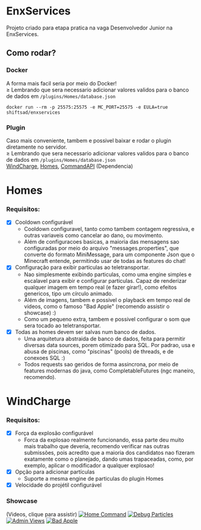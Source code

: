 # EnxServices

Projeto criado para etapa pratica na vaga Desenvolvedor Junior na EnxServices.

## Como rodar?

### Docker

A forma mais facil seria por meio do Docker!<br>
≥ Lembrando que sera necessario adicionar valores validos para o banco de dados em `/plugins/Homes/database.json`

```shell
docker run --rm -p 25575:25575 -e MC_PORT=25575 -e EULA=true shiftsad/enxservices
```

### Plugin

Caso mais conveniente, tambem e possivel baixar e rodar o plugin diretamente no servidor.<br>
≥ Lembrando que sera necessario adicionar valores validos para o banco de dados em `/plugins/Homes/database.json`<br>
[WindCharge](https://file.garden/ZoTRYFZJg1bmA4WJ/WindCharge.jar),
[Homes](https://file.garden/ZoTRYFZJg1bmA4WJ/Homes.jar),
[CommandAPI](https://file.garden/ZoTRYFZJg1bmA4WJ/CommandAPI-9.5.1.jar) (Dependencia)

# Homes

### Requisitos:

- [x] Cooldown configurável
    - Cooldown configuravel, tanto como tambem contagem regressiva,
      e outras variaveis como cancelar ao dano, ou movimento.
    - Além de configuracoes basicas, a maioria das mensagens sao
      configuradas por meio do arquivo "messages.properties", que
      converte do formato MiniMessage, para um componente Json que
      o Minecraft entende, permitindo usar de todas as features do chat!
- [x] Configuração para exibir particulas ao teletransportar.
    - Nao simplesmente exibindo particulas, como uma engine simples
      e escalavel para exibir e configurar particulas. Capaz de renderizar
      qualquer imagem em tempo real (e fazer girar!), como efeitos genericos,
      tipo um círculo animado.
    - Além de imagens, tambem e possivel o playback em tempo real de
      videos, como o famoso "Bad Apple" (recomendo assistir o showcase) :)
    - Como um pequeno extra, tambem e possivel configurar o som que
      sera tocado ao teletransportar.
- [x] Todas as homes devem ser salvas num banco de dados.
    - Uma arquitetura abstraida de banco de dados, feita para permitir
      diversas data sources, porem otimizado para SQL. Por padrao, usa e
      abusa de piscinas, como "piscinas" (pools) de threads, e de conexoes SQL :)
    - Todos requests sao geridos de forma assincrona, por meio de features modernas
      do java, como CompletableFutures (ngc maneiro, recomendo).

# WindCharge

### Requisitos:

- [x] Força da explosão configurável
  - Forca da explosao realmente funcionando, essa parte deu muito mais trabalho que deveria,
  recomendo verificar nas outras submissões, pois acredito que a maioria dos candidatos
  nao fizeram exatamente como o planejado, dando umas trapaceadas, como, por exemplo, 
  aplicar o modificador a qualquer explosao!
- [x] Opção para adicionar partículas
    - Suporte a mesma engine de particulas do plugin Homes
- [x] Velocidade do projétil configurável

### Showcase

(Videos, clique para assistir)
[![Home Command](https://file.garden/ZoTRYFZJg1bmA4WJ/home-cmds.jpg)](https://file.garden/ZoTRYFZJg1bmA4WJ/home-cmds.mp4)
[![Debug Particles](https://file.garden/ZoTRYFZJg1bmA4WJ/admin-view.jpg)](https://file.garden/ZoTRYFZJg1bmA4WJ/admin-view.mp4)
[![Admin Views](https://file.garden/ZoTRYFZJg1bmA4WJ/debug-particle.jpg)](https://file.garden/ZoTRYFZJg1bmA4WJ/debug-particle.mp4)
[![Bad Apple](https://file.garden/ZoTRYFZJg1bmA4WJ/bad-apple.jpg)](https://file.garden/ZoTRYFZJg1bmA4WJ/bad-apple.mp4)
